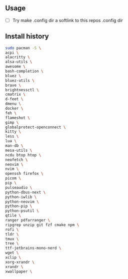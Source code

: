 ## Usage
- [ ] Try make .config dir a softlink to this repos .config dir

## Install history
```bash
sudo pacman -S \
acpi \
alacritty \
alsa-utils \
awesome \
bash-completion \
bluez \
bluez-utils \
brave \
brightnessctl \
cmatrix \
d-feet \
dmenu \
docker \
feh \
flameshot \
gimp \
globalprotect-openconnect \
kitty \
less \
lua \
man-db \
mesa-utils \
ncdu btop htop \
neofetch \
neovim \
nvim \
openssh firefox \
picom \
pip \
pulseaudio \
python-dbus-next \
python-iwlib \
python-neovim \
python-pip \
python-psutil \
qtile \
ranger pdfarranger \
ripgrep unzip git fzf cmake npm \
rofi \
tldr \
tmux \
tree \
ttf-jetbrains-mono-nerd \
wget \
xclip \
xorg-xrandr \
xrandr \
xwallpaper \
```
